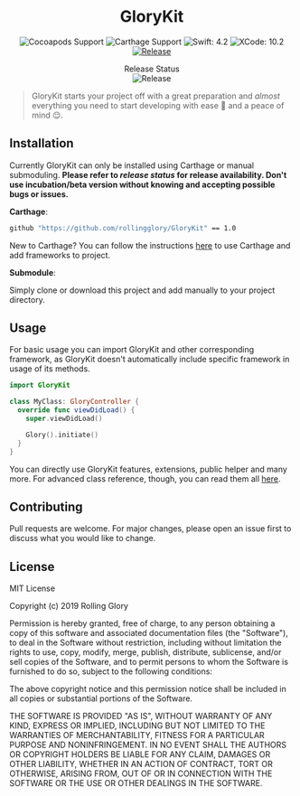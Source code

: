 <h1 align="center">GloryKit</h1>
<p align="center">
<img alt="Cocoapods Support" src="https://img.shields.io/badge/cocoapods-not%20supported-red" target="_blank">
<img alt="Carthage Support" src="https://img.shields.io/badge/carthage-available-success" target="_blank">
<img alt="Swift: 4.2" src="https://img.shields.io/badge/swift-4.2-blue" target="_blank" />
<img alt="XCode: 10.2" src="https://img.shields.io/badge/xcode-10.2-blueviolet" target="_blank" />
<a href="https://github.com/rollingglory/GloryKit/releases"><img alt="Release" src="https://img.shields.io/github/v/tag/rollingglory/GloryKit?label=latest" target="_blank"></a>
</p>
<p align="center">Release Status<br>
<img alt="Release" src="https://img.shields.io/github/v/release/rollingglory/GloryKit" target="_blank" /></p>

>GloryKit starts your project off with a great preparation and _almost_ everything you need to start developing with ease 💖 and a peace of mind 😌.
## Installation

Currently GloryKit can only be installed using Carthage or manual submoduling.
**Please refer to _release status_ for release availability. Don't use incubation/beta version without knowing and accepting possible bugs or issues.**

**Carthage**:
```bash
github "https://github.com/rollingglory/GloryKit" == 1.0
```
New to Carthage? You can follow the instructions [here](https://github.com/Carthage/Carthage#installing-carthage) to use Carthage and add frameworks to project.

**Submodule**:

Simply clone or download this project and add manually to your project directory.

## Usage

For basic usage you can import GloryKit and other corresponding framework, as GloryKit doesn't automatically include specific framework in usage of its methods.

```swift
import GloryKit

class MyClass: GloryController {
  override func viewDidLoad() {
    super.viewDidLoad()

    Glory().initiate()
  }
}
```

You can directly use GloryKit features, extensions, public helper and many more.
For advanced class reference, though, you can read them all [here](https://rollingglory.com/glorykit/docs.html).

## Contributing
Pull requests are welcome. For major changes, please open an issue first to discuss what you would like to change.

## License

MIT License

Copyright (c) 2019 Rolling Glory

Permission is hereby granted, free of charge, to any person obtaining a copy
of this software and associated documentation files (the "Software"), to deal
in the Software without restriction, including without limitation the rights
to use, copy, modify, merge, publish, distribute, sublicense, and/or sell
copies of the Software, and to permit persons to whom the Software is
furnished to do so, subject to the following conditions:

The above copyright notice and this permission notice shall be included in all
copies or substantial portions of the Software.

<p>
THE SOFTWARE IS PROVIDED "AS IS", WITHOUT WARRANTY OF ANY KIND, EXPRESS OR IMPLIED, INCLUDING BUT NOT LIMITED TO THE WARRANTIES OF MERCHANTABILITY, FITNESS FOR A PARTICULAR PURPOSE AND NONINFRINGEMENT. IN NO EVENT SHALL THE AUTHORS OR COPYRIGHT HOLDERS BE LIABLE FOR ANY CLAIM, DAMAGES OR OTHER LIABILITY, WHETHER IN AN ACTION OF CONTRACT, TORT OR OTHERWISE, ARISING FROM, OUT OF OR IN CONNECTION WITH THE SOFTWARE OR THE USE OR OTHER DEALINGS IN THE SOFTWARE.
</p>
